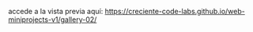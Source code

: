 accede a la vista previa aquí: 
https://creciente-code-labs.github.io/web-miniprojects-v1/gallery-02/
